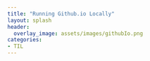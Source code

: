 ```yaml
---
title: "Running Github.io Locally"
layout: splash
header:
  overlay_image: assets/images/githubIo.png
categories:
- TIL
---
```


